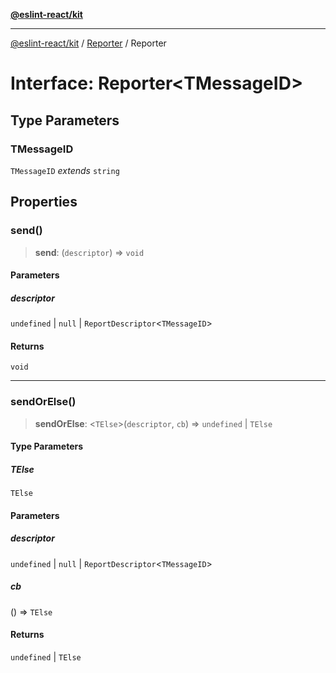 [**@eslint-react/kit**](../../../../README.md)

***

[@eslint-react/kit](../../../../README.md) / [Reporter](../README.md) / Reporter

# Interface: Reporter\<TMessageID\>

## Type Parameters

### TMessageID

`TMessageID` *extends* `string`

## Properties

### send()

> **send**: (`descriptor`) => `void`

#### Parameters

##### descriptor

`undefined` | `null` | `ReportDescriptor`\<`TMessageID`\>

#### Returns

`void`

***

### sendOrElse()

> **sendOrElse**: \<`TElse`\>(`descriptor`, `cb`) => `undefined` \| `TElse`

#### Type Parameters

##### TElse

`TElse`

#### Parameters

##### descriptor

`undefined` | `null` | `ReportDescriptor`\<`TMessageID`\>

##### cb

() => `TElse`

#### Returns

`undefined` \| `TElse`
